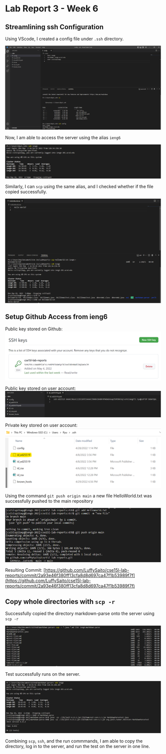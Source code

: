 # **Lab Report 3 - Week 6**

## **Streamlining ssh Configuration**

Using VScode, I created a config file under `.ssh` directory.

![](config_file.png)

Now, I am able to access the server using the alias `ieng6`

![](ssh_alias.png)

Similarly, I can `scp` using the same alias, and I checked whether if the file copied successfully.

![](scp_alias.png)

## **Setup Github Access from ieng6**

Public key stored on Github:
![](public_key_github.png)

Public key stored on user account:
![](public_key_user.png)

Private key stored on user account:
![](private_key.png)

Using the command `git push origin main` a new file HelloWorld.txt was successfully pushed to the main repository

![](git_push.png)

Resulting Commit: [https://github.com/LuffySaito/cse15l-lab-reports/commit/2a93e46f380ff13cfa8d8d697ca47f1b53989f7f](https://github.com/LuffySaito/cse15l-lab-reports/commit/2a93e46f380ff13cfa8d8d697ca47f1b53989f7f)

## **Copy whole directories with `scp -r`**

Successfully copied the directory markdown-parse onto the server using `scp -r`

![](scp_markdownparse.png)

Test successfully runs on the server.

![](run_markdown.png)

Combining `scp`, `ssh`, and the run commmands, I am able to copy the directory, log in to the server, and run the test on the server in one line.

![]()